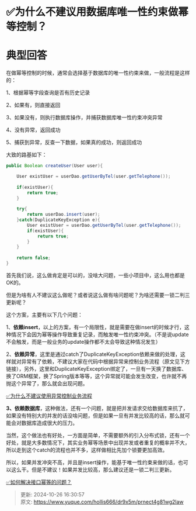 # ✅为什么不建议用数据库唯一性约束做幂等控制？

# 典型回答


在做幂等控制的时候，通常会选择基于数据库的唯一性约束来做，一般流程是这样的：



1、根据幂等字段查询是否有历史记录

2、如果有，则直接返回

3、如果没有，则执行数据库操作，并捕获数据库唯一性约束冲突异常

4、没有异常，返回成功

5、捕获到异常，反查一下数据，如果真的成功，则返回成功



大致的路基如下：

```java
public Boolean createUser(User user){

    User existUser = userDao.getUserByTel(user.getTelephone());
    
    if(existUser){
        return true;
    }
    
    try{
        return userDao.insert(user);
    }catch(DuplicateKeyException e){
        User existUser = userDao.getUserByTel(user.getTelephone());
        if(existUser){
            return true;
        }
    }
    
    return false;
}
```



首先我们说，这么做肯定是可以的，没啥大问题，一些小项目中，这么用也都是OK的。



但是为啥有人不建议这么做呢？或者说这么做有啥问题呢？为啥还需要一锁二判三更新呢？



这个方案，主要有以下几个问题：



1、**依赖insert**，以上的方案，有一个局限性，就是需要在做insert的时候才行，这种情况下会因为幂等操作导致重复记录，而触发唯一性约束冲突。（不是说update不会触发，而是一般业务的update操作都不太会导致这种情况发生）

2、**依赖异常**，这里是通过catch了DuplicateKeyException依赖来做的处理，这样就对异常有了依赖，不建议大家在代码中根据异常来控制业务流程（原文见下方链接），另外，这里和DuplicateKeyException绑定了，一旦有一天换了数据库、换了ORM框架，换了Spring版本等等，这个异常就可能会发生改变，也许就不再抛这个异常了，那么就会出现问题。



[✅为什么不建议使用异常控制业务流程](https://www.yuque.com/hollis666/dr9x5m/kgodgo19faudkgt2)



**3、依赖数据库**，这种做法，还有一个问题，就是把并发请求交给数据库来抗了，如果没有特别大的并发的话没啥问题，但是如果一旦有并发比较高的话，那么就可能会对数据库造成很大的压力。



当然，这个做法也有好处，一方面是简单，不需要额外的引入分布式锁，还有一个好处，就是大多数情况下，其实业务幂等场景中出现并发或者重复的概率并不大，所以走到这个catch的流程也并不多，这样做相比先加个锁要更加高效。



所以，如果并发冲突不高，并且是insert操作，能基于唯一性约束来做的话，也可以这么干。但是不建议！如果并发比较高，那么建议还是一锁二判三更新。



[✅如何解决接口幂等的问题？](https://www.yuque.com/hollis666/dr9x5m/gz2qwl)



> 更新: 2024-10-26 16:30:57  
> 原文: <https://www.yuque.com/hollis666/dr9x5m/prnect4g81wg2law>